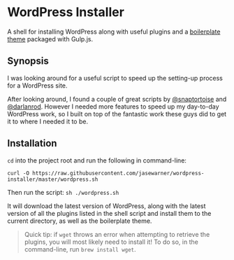 # WordPress Installer

A shell for installing WordPress along with useful plugins and a <a href="https://github.com/jasewarner/gulp-wordpress">boilerplate theme</a> packaged with Gulp.js.

## Synopsis

I was looking around for a useful script to speed up the setting-up process for a WordPress site.

After looking around, I found a couple of great scripts by <a href="https://github.com/snaptortoise/wordpress-quick-install">@snaptortoise</a> and <a href="https://github.com/darlanrod/wordpress-shell-script-install/blob/master/wp.sh">@darlanrod</a>.
However I needed more features to speed up my day-to-day WordPress work, so I built on top of the fantastic work these guys did to get it to where I needed it to be.

## Installation

`cd` into the project root and run the following in command-line:

`curl -O https://raw.githubusercontent.com/jasewarner/wordpress-installer/master/wordpress.sh`

Then run the script: `sh ./wordpress.sh`

It will download the latest version of WordPress, along with the latest version of all the plugins listed in the shell script and install them to the current directory, as well as the boilerplate theme.

> Quick tip: if `wget` throws an error when attempting to retrieve the plugins, you will most likely need to install it! To do so, in the command-line, run `brew install wget`. 
